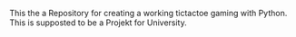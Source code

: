 This the a Repository for creating a working tictactoe gaming with Python.
This is supposted to be a Projekt for University.
